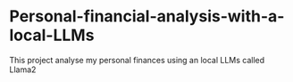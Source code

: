 # Personal-financial-analysis-with-a-local-LLMs
This project analyse my personal finances using an local LLMs called Llama2

